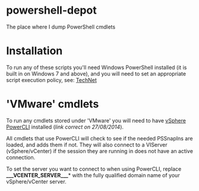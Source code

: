 powershell-depot
================

The place where I dump PowerShell cmdlets

Installation
============

To run any of these scripts you'll need Windows PowerShell installed 
(it is built in on Windows 7 and above), and you will need to set an
appropriate script execution policy, see: 
[TechNet](http://technet.microsoft.com/en-us/library/ee176961.aspx)

'VMware' cmdlets
================

To run any cmdlets stored under 'VMware' you will need to have 
[vSphere PowerCLI](https://my.vmware.com/web/vmware/details?downloadGroup=PCLI550&productId=352) 
installed (_link correct on 27/08/2014_).

All cmdlets that use PowerCLI will check to see if the needed PSSnapIns are 
loaded, and adds them if not. They will also connect to a VIServer 
(vSphere/vCenter) if the session they are running in does not have an active 
connection.

To set the server you want to connect to when using PowerCLI, replace 
**\_\_\_VCENTER\_SERVER\_\_\_*** with the fully qualified domain name of your 
vSphere/vCenter server.